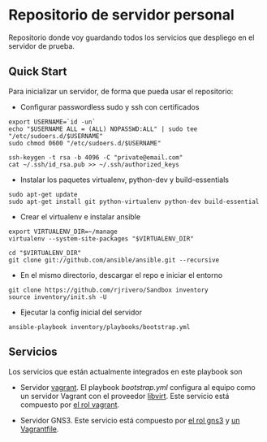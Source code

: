 Repositorio de servidor personal
================================

Repositorio donde voy guardando todos los servicios que despliego en
el servidor de prueba.

Quick Start
-----------

Para inicializar un servidor, de forma que pueda usar el repositorio:

  - Configurar passwordless sudo y ssh con certificados

```
export USERNAME=`id -un`
echo "$USERNAME ALL = (ALL) NOPASSWD:ALL" | sudo tee "/etc/sudoers.d/$USERNAME"
sudo chmod 0600 "/etc/sudoers.d/$USERNAME"

ssh-keygen -t rsa -b 4096 -C "private@email.com"
cat ~/.ssh/id_rsa.pub >> ~/.ssh/authorized_keys
```

  - Instalar los paquetes virtualenv, python-dev y build-essentials

```
sudo apt-get update
sudo apt-get install git python-virtualenv python-dev build-essential
```

  - Crear el virtualenv e instalar ansible

```
export VIRTUALENV_DIR=~/manage
virtualenv --system-site-packages "$VIRTUALENV_DIR"

cd "$VIRTUALENV_DIR"
git clone git://github.com/ansible/ansible.git --recursive
```

  - En el mismo directorio, descargar el repo e iniciar el entorno

```
git clone https://github.com/rjrivero/Sandbox inventory
source inventory/init.sh -U
```

  - Ejecutar la config inicial del servidor

```
ansible-playbook inventory/playbooks/bootstrap.yml
```

Servicios
---------

Los servicios que están actualmente integrados en este playbook son

  - Servidor [vagrant](https://www.vagrantup.com/). El playbook *bootstrap.yml* configura al equipo como un servidor Vagrant con el proveedor [libvirt](https://github.com/pradels/vagrant-libvirt). Este servicio está compuesto por [el rol vagrant](playbooks/roles/vagrant/README.md).

  - Servidor GNS3. Este servicio está compuesto por [el rol gns3](playbooks/roles/gns3/README.md) y [un Vagrantfile](vagrant/gns3/README.md).
